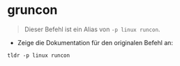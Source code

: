 # gruncon

> Dieser Befehl ist ein Alias von `-p linux runcon`.

- Zeige die Dokumentation für den originalen Befehl an:

`tldr -p linux runcon`
